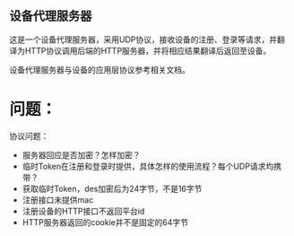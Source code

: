 设备代理服务器
---

这是一个设备代理服务器，采用UDP协议，接收设备的注册、登录等请求，并翻译为HTTP协议调用后端的HTTP服务器，并将相应结果翻译后返回至设备。

设备代理服务器与设备的应用层协议参考相关文档。

# 问题：

协议问题：

* 服务器回应是否加密？怎样加密？
* 临时Token在注册和登录时提供，具体怎样的使用流程？每个UDP请求均携带？
* 获取临时Token，des加密后为24字节，不是16字节
* 注册接口未提供mac
* 注册设备的HTTP接口不返回平台id
* HTTP服务器返回的cookie并不是固定的64字节
